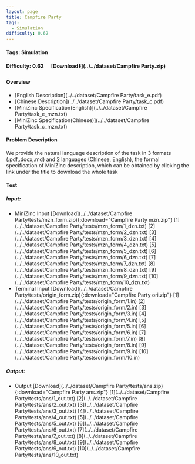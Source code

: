 ```yaml
---
layout: page
title: Campfire Party
tags:
  - Simulation
difficulty: 0.62
---
```


#### Tags: Simulation
#### Difficulty: 0.62 &nbsp;&nbsp;&nbsp;&nbsp; [Download⬇️](../../dataset/Campfire Party.zip)
#### Overview
- [English Description](../../dataset/Campfire Party/task_e.pdf)
- [Chinese Description](../../dataset/Campfire Party/task_c.pdf)
- [MiniZinc Specification(English)](../../dataset/Campfire Party/task_e_mzn.txt)
- [MiniZinc Specification(Chinese)](../../dataset/Campfire Party/task_c_mzn.txt)

#### Problem Description
We provide the natural language description of the task in 3 formats (.pdf,.docx,.md) and 2 languages (Chinese, English), the formal specification of MiniZinc description, which can be obtained by clicking the link under the title to download the whole task
#### Test
##### Input:
- MiniZinc Input [Download](../../dataset/Campfire Party/tests/mzn_form.zip){:download="Campfire Party mzn.zip"} [1](../../dataset/Campfire Party/tests/mzn_form/1_dzn.txt) [2](../../dataset/Campfire Party/tests/mzn_form/2_dzn.txt) [3](../../dataset/Campfire Party/tests/mzn_form/3_dzn.txt) [4](../../dataset/Campfire Party/tests/mzn_form/4_dzn.txt) [5](../../dataset/Campfire Party/tests/mzn_form/5_dzn.txt) [6](../../dataset/Campfire Party/tests/mzn_form/6_dzn.txt) [7](../../dataset/Campfire Party/tests/mzn_form/7_dzn.txt) [8](../../dataset/Campfire Party/tests/mzn_form/8_dzn.txt) [9](../../dataset/Campfire Party/tests/mzn_form/9_dzn.txt) [10](../../dataset/Campfire Party/tests/mzn_form/10_dzn.txt) 
- Terminal Input [Download](../../dataset/Campfire Party/tests/origin_form.zip){:download="Campfire Party ori.zip"} [1](../../dataset/Campfire Party/tests/origin_form/1.in) [2](../../dataset/Campfire Party/tests/origin_form/2.in) [3](../../dataset/Campfire Party/tests/origin_form/3.in) [4](../../dataset/Campfire Party/tests/origin_form/4.in) [5](../../dataset/Campfire Party/tests/origin_form/5.in) [6](../../dataset/Campfire Party/tests/origin_form/6.in) [7](../../dataset/Campfire Party/tests/origin_form/7.in) [8](../../dataset/Campfire Party/tests/origin_form/8.in) [9](../../dataset/Campfire Party/tests/origin_form/9.in) [10](../../dataset/Campfire Party/tests/origin_form/10.in) 

##### Output:
- Output [Download](../../dataset/Campfire Party/tests/ans.zip){:download="Campfire Party ans.zip"} [1](../../dataset/Campfire Party/tests/ans/1_out.txt) [2](../../dataset/Campfire Party/tests/ans/2_out.txt) [3](../../dataset/Campfire Party/tests/ans/3_out.txt) [4](../../dataset/Campfire Party/tests/ans/4_out.txt) [5](../../dataset/Campfire Party/tests/ans/5_out.txt) [6](../../dataset/Campfire Party/tests/ans/6_out.txt) [7](../../dataset/Campfire Party/tests/ans/7_out.txt) [8](../../dataset/Campfire Party/tests/ans/8_out.txt) [9](../../dataset/Campfire Party/tests/ans/9_out.txt) [10](../../dataset/Campfire Party/tests/ans/10_out.txt) 

